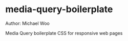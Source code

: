 media-query-boilerplate
======================

Author: Michael Woo

Media Query boilerplate CSS for responsive web pages

